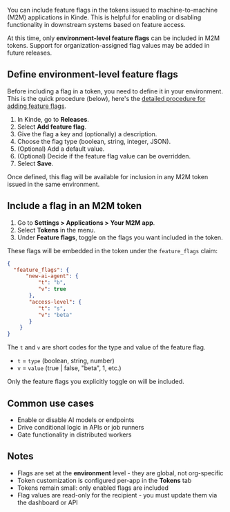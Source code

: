 
You can include feature flags in the tokens issued to machine-to-machine (M2M) applications in Kinde. This is helpful for enabling or disabling functionality in downstream systems based on feature access.

<Aside>

At this time, only **environment-level feature flags** can be included in M2M tokens. Support for organization-assigned flag values may be added in future releases.

</Aside>

## Define environment-level feature flags

Before including a flag in a token, you need to define it in your environment. This is the quick procedure (below), here's the [detailed procedure for adding feature flags](/releases/feature-flags/add-feature-flag/). 

1. In Kinde, go to **Releases**.
2. Select **Add feature flag**.
3. Give the flag a key and (optionally) a description.
4. Choose the flag type (boolean, string, integer, JSON).
5. (Optional) Add a default value.
6. (Optional) Decide if the feature flag value can be overridden.
7. Select **Save**.

Once defined, this flag will be available for inclusion in any M2M token issued in the same environment.

## Include a flag in an M2M token

1. Go to **Settings > Applications > Your M2M app**.
2. Select **Tokens** in the menu.
3. Under **Feature flags**, toggle on the flags you want included in the token.

These flags will be embedded in the token under the `feature_flags` claim:

```json
{
  "feature_flags": {
      "new-ai-agent": {
          "t": "b",
          "v": true
       },
  	   "access-level": {
          "t": "s",
          "v": "beta"
       }
    }
}
```
The `t` and `v` are short codes for the type and value of the feature flag.

- `t` = `type` (boolean, string, number)
- `v` = `value` (true | false, "beta", 1, etc.)

Only the feature flags you explicitly toggle on will be included.

## Common use cases

- Enable or disable AI models or endpoints
- Drive conditional logic in APIs or job runners
- Gate functionality in distributed workers

## Notes

- Flags are set at the **environment** level - they are global, not org-specific
- Token customization is configured per-app in the **Tokens** tab
- Tokens remain small: only enabled flags are included
- Flag values are read-only for the recipient - you must update them via the dashboard or API
